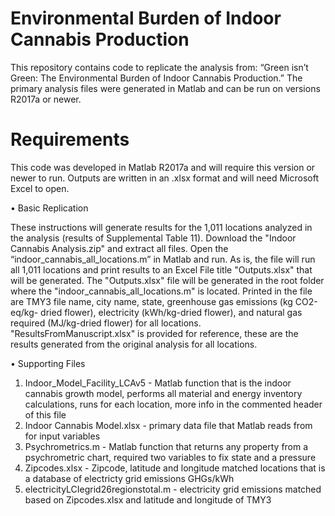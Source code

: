 # Environmental Burden of Indoor Cannabis Production

This repository contains code to replicate the analysis from: “Green isn’t Green: The Environmental Burden of Indoor Cannabis Production.” The primary analysis files were generated in Matlab and can be run on versions R2017a or newer.

# Requirements

This code was developed in Matlab R2017a and will require this version or newer to run. Outputs are written in an .xlsx format and will need Microsoft Excel to open.

•	Basic Replication

These instructions will generate results for the 1,011 locations analyzed in the analysis (results of Supplemental Table 11).
Download the "Indoor Cannabis Analysis.zip" and extract all files. Open the “indoor_cannabis_all_locations.m” in Matlab and run. As is, 
the file will run all 1,011 locations and print results to an Excel File title "Outputs.xlsx" that will be generated. The "Outputs.xlsx" file will be generated in the root folder where the "indoor_cannabis_all_locations.m" is located. Printed in the file are TMY3 file name, city name, state, greenhouse gas emissions (kg CO2-eq/kg- dried flower), electricity (kWh/kg-dried flower), and natural gas required (MJ/kg-dried flower) for all locations. "ResultsFromManuscript.xlsx" is provided for reference, these are the results generated from the original analysis for all locations.

•	Supporting Files

1) Indoor_Model_Facility_LCAv5 - Matlab function that is the indoor cannabis growth model, performs all material and energy inventory calculations, runs for each location, more info in the commented header of this file
2) Indoor Cannabis Model.xlsx - primary data file that Matlab reads from for input variables
3) Psychrometrics.m - Matlab function that returns any property from a psychrometric chart, required two variables to fix state and a pressure
4) Zipcodes.xlsx - Zipcode, latitude and longitude matched locations that is a database of electricty grid emissions GHGs/kWh 
5) electricityLCIegrid26regionstotal.m - electricity grid emissions matched based on Zipcodes.xlsx and latitude and longitude of TMY3





